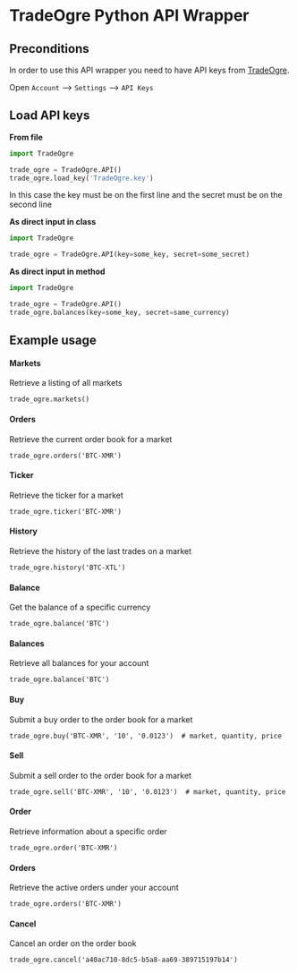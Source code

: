 # TradeOgre Python API Wrapper

## Preconditions
In order to use this API wrapper you need to have API keys from [TradeOgre](https://tradeogre.com).

Open `Account` --> `Settings` --> `API Keys`

## Load API keys

__From file__
```python
import TradeOgre

trade_ogre = TradeOgre.API()
trade_ogre.load_key('TradeOgre.key')
```
In this case the key must be on the first line and the secret must be on the second line

__As direct input in class__
```python
import TradeOgre

trade_ogre = TradeOgre.API(key=some_key, secret=some_secret)
```

__As direct input in method__
```python
import TradeOgre

trade_ogre = TradeOgre.API()
trade_ogre.balances(key=some_key, secret=same_currency)
```

## Example usage

#### Markets
Retrieve a listing of all markets
```
trade_ogre.markets()
```

#### Orders
Retrieve the current order book for a market
```
trade_ogre.orders('BTC-XMR')
```

#### Ticker
Retrieve the ticker for a market
```
trade_ogre.ticker('BTC-XMR')
```

#### History
Retrieve the history of the last trades on a market
```
trade_ogre.history('BTC-XTL')
```

#### Balance
Get the balance of a specific currency
```
trade_ogre.balance('BTC')
```

#### Balances
Retrieve all balances for your account
```
trade_ogre.balance('BTC')
```

#### Buy
Submit a buy order to the order book for a market
```
trade_ogre.buy('BTC-XMR', '10', '0.0123')  # market, quantity, price
```

#### Sell
Submit a sell order to the order book for a market
```
trade_ogre.sell('BTC-XMR', '10', '0.0123')  # market, quantity, price
```

#### Order
Retrieve information about a specific order
```
trade_ogre.order('BTC-XMR')
```

#### Orders
Retrieve the active orders under your account
```
trade_ogre.orders('BTC-XMR')
```

#### Cancel
Cancel an order on the order book
```
trade_ogre.cancel('a40ac710-8dc5-b5a8-aa69-389715197b14')
```